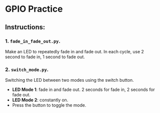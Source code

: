 # GPIO Practice
## Instructions:
### 1. `fade_in_fade_out.py`. 
Make an LED to repeatedly fade in and fade out. In each cycle, use 2 second to fade in, 1 second to fade out.

### 2. `switch_mode.py`.
Switching the LED between two modes using the switch button.
- **LED Mode 1**: fade in and fade out. 2 seconds for fade in, 2 seconds for fade out.
- **LED Mode 2**: constantly on.
- Press the button to toggle the mode.
